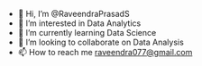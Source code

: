 - 👋 Hi, I’m @RaveendraPrasadS
- 👀 I’m interested in Data Analytics
- 🌱 I’m currently learning Data Science
- 💞️ I’m looking to collaborate on Data Analysis
- 📫 How to reach me raveendra077@gmail.com

<!---
RaveendraPrasadS/RaveendraPrasadS is a ✨ special ✨ repository because its `README.md` (this file) appears on your GitHub profile.
You can click the Preview link to take a look at your changes.
--->
